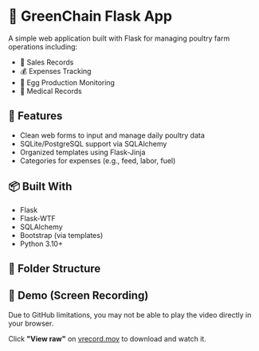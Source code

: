# 🐔 GreenChain Flask App

A simple web application built with Flask for managing poultry farm operations including:

- 🛒 Sales Records
- 💰 Expenses Tracking
- 🥚 Egg Production Monitoring
- 🏥 Medical Records

## 🚀 Features

- Clean web forms to input and manage daily poultry data
- SQLite/PostgreSQL support via SQLAlchemy
- Organized templates using Flask-Jinja
- Categories for expenses (e.g., feed, labor, fuel)

## 📦 Built With

- Flask
- Flask-WTF
- SQLAlchemy
- Bootstrap (via templates)
- Python 3.10+

## 📂 Folder Structure
## 🎥 Demo (Screen Recording)

Due to GitHub limitations, you may not be able to play the video directly in your browser.

Click **"View raw"** on [vrecord.mov](media/videos/vrecord.mov) to download and watch it.
